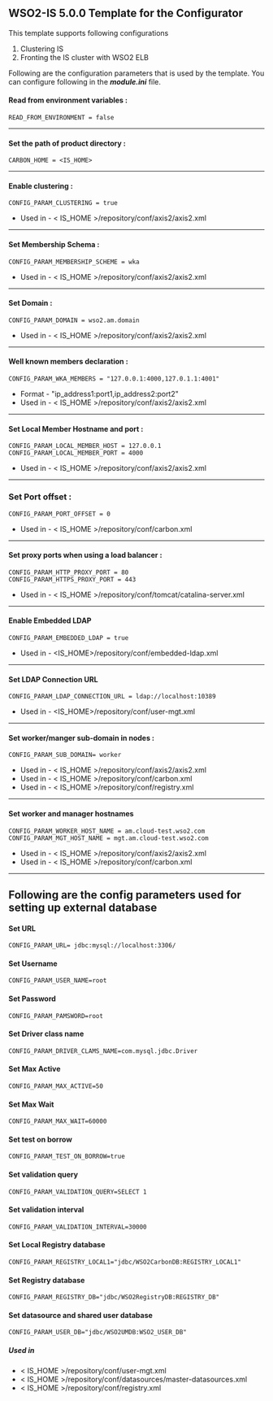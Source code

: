 WSO2-IS 5.0.0 Template for the Configurator
-------------------------------------------------------------------------------------

This template supports following configurations

1. Clustering IS
2. Fronting the IS cluster with WSO2 ELB

Following are the configuration parameters that is used by the template.
You can configure following in the ***module.ini*** file.

#### Read from environment variables :


    READ_FROM_ENVIRONMENT = false
 

-------------------------------------------------------------------------------------

#### Set the path of product directory :

    CARBON_HOME = <IS_HOME>

---

#### Enable clustering : 

    CONFIG_PARAM_CLUSTERING = true

* Used in - < IS_HOME >/repository/conf/axis2/axis2.xml

---

#### Set Membership Schema :

    CONFIG_PARAM_MEMBERSHIP_SCHEME = wka

* Used in - < IS_HOME >/repository/conf/axis2/axis2.xml

---
        
#### Set Domain :

    CONFIG_PARAM_DOMAIN = wso2.am.domain

* Used in - < IS_HOME >/repository/conf/axis2/axis2.xml

---

#### Well known members declaration :

    CONFIG_PARAM_WKA_MEMBERS = "127.0.0.1:4000,127.0.1.1:4001"

* Format - "ip_address1:port1,ip_address2:port2"
* Used in - < IS_HOME >/repository/conf/axis2/axis2.xml

---

#### Set Local Member Hostname and port :

    CONFIG_PARAM_LOCAL_MEMBER_HOST = 127.0.0.1
    CONFIG_PARAM_LOCAL_MEMBER_PORT = 4000

* Used in - < IS_HOME >/repository/conf/axis2/axis2.xml

---

### Set Port offset :

    CONFIG_PARAM_PORT_OFFSET = 0

* Used in - < IS_HOME >/repository/conf/carbon.xml

---
#### Set proxy ports when using a load balancer :

    CONFIG_PARAM_HTTP_PROXY_PORT = 80
    CONFIG_PARAM_HTTPS_PROXY_PORT = 443

* Used in - < IS_HOME >/repository/conf/tomcat/catalina-server.xml

---

#### Enable Embedded LDAP

    CONFIG_PARAM_EMBEDDED_LDAP = true

* Used in - <IS_HOME>/repository/conf/embedded-ldap.xml

---
#### Set LDAP Connection URL

    CONFIG_PARAM_LDAP_CONNECTION_URL = ldap://localhost:10389

* Used in - <IS_HOME>/repository/conf/user-mgt.xml

---

#### Set worker/manger sub-domain in nodes  :

    CONFIG_PARAM_SUB_DOMAIN= worker

 * Used in - < IS_HOME >/repository/conf/axis2/axis2.xml
 * Used in - < IS_HOME >/repository/conf/carbon.xml
 * Used in - < IS_HOME >/repository/conf/registry.xml

---
#### Set worker and manager hostnames

    CONFIG_PARAM_WORKER_HOST_NAME = am.cloud-test.wso2.com
    CONFIG_PARAM_MGT_HOST_NAME = mgt.am.cloud-test.wso2.com

* Used in - < IS_HOME >/repository/conf/axis2/axis2.xml
* Used in - < IS_HOME >/repository/conf/carbon.xml

---

## Following are the config parameters used for setting up external database 
#### Set URL

    CONFIG_PARAM_URL= jdbc:mysql://localhost:3306/

#### Set Username

    CONFIG_PARAM_USER_NAME=root

#### Set Password
```
CONFIG_PARAM_PAMSWORD=root
```
#### Set Driver class name

    CONFIG_PARAM_DRIVER_CLAMS_NAME=com.mysql.jdbc.Driver

#### Set Max Active

    CONFIG_PARAM_MAX_ACTIVE=50

#### Set Max Wait

    CONFIG_PARAM_MAX_WAIT=60000

#### Set test on borrow

    CONFIG_PARAM_TEST_ON_BORROW=true

#### Set validation query
    CONFIG_PARAM_VALIDATION_QUERY=SELECT 1

#### Set validation interval

    CONFIG_PARAM_VALIDATION_INTERVAL=30000

#### Set Local Registry database

    CONFIG_PARAM_REGISTRY_LOCAL1="jdbc/WSO2CarbonDB:REGISTRY_LOCAL1"

#### Set Registry database

    CONFIG_PARAM_REGISTRY_DB="jdbc/WSO2RegistryDB:REGISTRY_DB"

#### Set datasource and shared user database

    CONFIG_PARAM_USER_DB="jdbc/WSO2UMDB:WSO2_USER_DB"

##### Used in 

* < IS_HOME >/repository/conf/user-mgt.xml
* < IS_HOME >/repository/conf/datasources/master-datasources.xml
* < IS_HOME >/repository/conf/registry.xml

